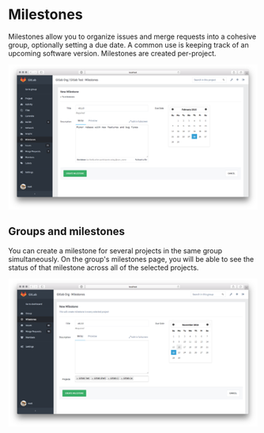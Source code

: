 # Milestones

Milestones allow you to organize issues and merge requests into a cohesive group, optionally setting a due date. 
A common use is keeping track of an upcoming software version. Milestones are created per-project.

![milestone form](milestones/form.png)

## Groups and milestones

You can create a milestone for several projects in the same group simultaneously. 
On the group's milestones page, you will be able to see the status of that milestone across all of the selected projects.

![group milestone form](milestones/group_form.png)

